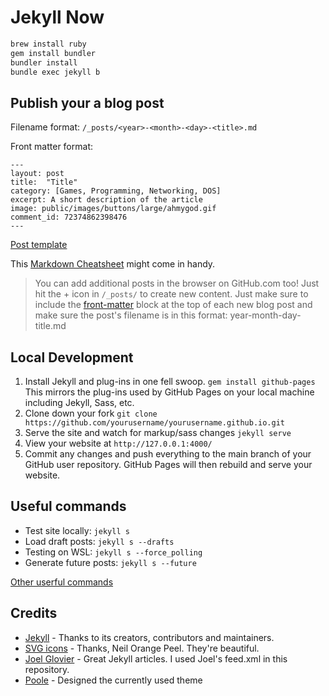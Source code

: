 # Jekyll Now

```sh
brew install ruby
gem install bundler
bundler install
bundle exec jekyll b
```

## Publish your a blog post

Filename format: `/_posts/<year>-<month>-<day>-<title>.md` 

Front matter format:

```
---
layout: post
title:	"Title"
category: [Games, Programming, Networking, DOS]
excerpt: A short description of the article
image: public/images/buttons/large/ahmygod.gif
comment_id: 72374862398476
---
```

[Post template](_drafts/Template.md)

This [Markdown Cheatsheet](http://www.jekyllnow.com/Markdown-Style-Guide/) might come in handy.

> You can add additional posts in the browser on GitHub.com too!
> Just hit the + icon in `/_posts/` to create new content.
> Just make sure to include the [front-matter](http://jekyllrb.com/docs/frontmatter/) block at the top of each new blog post and make sure the post's filename is in this format: year-month-day-title.md

## Local Development

1. Install Jekyll and plug-ins in one fell swoop. `gem install github-pages` This mirrors the plug-ins used by GitHub Pages on your local machine including Jekyll, Sass, etc.
2. Clone down your fork `git clone https://github.com/yourusername/yourusername.github.io.git`
3. Serve the site and watch for markup/sass changes `jekyll serve`
4. View your website at `http://127.0.0.1:4000/`
5. Commit any changes and push everything to the main branch of your GitHub user repository. GitHub Pages will then rebuild and serve your website.

## Useful commands

* Test site locally: `jekyll s`
* Load draft posts: `jekyll s --drafts`
* Testing on WSL: `jekyll s --force_polling`
* Generate future posts: `jekyll s --future`

[Other userful commands](tools/useful_commands.md)



## Credits

- [Jekyll](https://github.com/jekyll/jekyll) - Thanks to its creators, contributors and maintainers.
- [SVG icons](https://github.com/neilorangepeel/Free-Social-Icons) - Thanks, Neil Orange Peel. They're beautiful.
- [Joel Glovier](http://joelglovier.com/writing/) - Great Jekyll articles. I used Joel's feed.xml in this repository.
- [Poole](https://github.com/poole/lanyon) - Designed the currently used theme